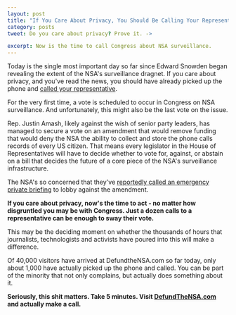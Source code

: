 ```yaml
---
layout: post
title: "If You Care About Privacy, You Should Be Calling Your Representatives"
category: posts
tweet: Do you care about privacy? Prove it. ->

excerpt: Now is the time to call Congress about NSA surveillance.
---
```


Today is the single most important day so far since Edward Snowden began revealing the extent of the NSA's surveillance dragnet. If you care about privacy, and you've read the news, you should have already picked up the phone and <a href="http://defundthensa.com" target="_blank">called your representative</a>. 

For the very first time, a vote is scheduled to occur in Congress on NSA surveillance. And unfortunately, this might also be the last vote on the issue.

Rep. Justin Amash, likely against the wish of senior party leaders, has managed to secure a vote on an amendment that would remove funding that would deny the NSA the ability to collect and store the phone calls records of every US citizen. That means every legislator in the House of Representatives will have to decide whether to vote for, against, or abstain on a bill that decides the future of a core piece of the NSA's surveillance infrastructure.

The NSA's so concerned that they've <a href="https://www.google.com/search?q=justin+amash">reportedly called an emergency private briefing</a> to lobby against the amendment. 

**If you care about privacy, now's the time to act - no matter how disgruntled you may be with Congress. Just a dozen calls to a representative can be enough to sway their vote.**

This may be the deciding moment on whether the thousands of hours that journalists, technologists and activists have poured into this will make a difference.

Of 40,000 visitors have arrived at DefundtheNSA.com so far today, only about 1,000 have actually picked up the phone and called. You can be part of the minority that not only complains, but actually does something about it.

**Seriously, this shit matters. Take 5 minutes. Visit <a href="http://DefundTheNSA.com">DefundTheNSA.com</a> and actually make a call.**




<br />